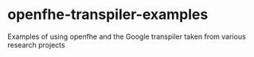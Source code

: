 # openfhe-transpiler-examples
Examples of using openfhe and the Google transpiler taken from various research projects
